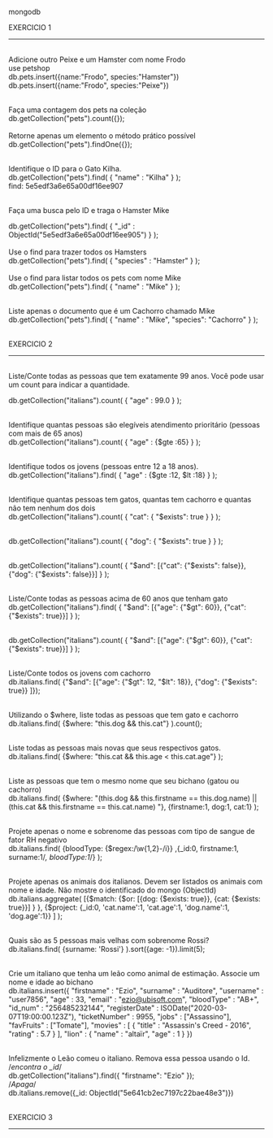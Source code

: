 mongodb

EXERCICIO 1
***************************************************************************
<br />
Adicione outro Peixe e um Hamster com nome Frodo
<br />
use petshop
<br />
db.pets.insert({name:"Frodo", species:"Hamster"})
<br />
db.pets.insert({name:"Frodo", species:"Peixe"})
<br /><br />

Faça uma contagem dos pets na coleção<br />
db.getCollection("pets").count({});
<br /><br />
Retorne apenas um elemento o método prático possível<br />
db.getCollection("pets").findOne({});
<br /><br />

Identifique o ID para o Gato Kilha.<br />
db.getCollection("pets").find(
    { 
        "name" : "Kilha"
    }
);
<br />
find: 5e5edf3a6e65a00df16ee907
<br /><br />

Faça uma busca pelo ID e traga o Hamster Mike<br />

db.getCollection("pets").find(
    { 
        "_id" : ObjectId("5e5edf3a6e65a00df16ee905")
    }
);
<br /><br />
Use o find para trazer todos os Hamsters<br />
db.getCollection("pets").find(
    { 
        "species" : "Hamster"
    }
);
<br /><br />
Use o find para listar todos os pets com nome Mike<br />
db.getCollection("pets").find(
    { 
        "name" : "Mike"
    }
);
<br /><br />

Liste apenas o documento que é um Cachorro chamado Mike<br />
db.getCollection("pets").find(
    { 
        "name" : "Mike",
        "species": "Cachorro"
    }
);
<br /><br />

EXERCICIO 2
*****************************************************************************
<br />
Liste/Conte todas as pessoas que tem exatamente 99 anos. Você pode usar um count para indicar a quantidade.<br />

db.getCollection("italians").count(
    { 
        "age" : 99.0
    }
);
<br /><br />


Identifique quantas pessoas são elegíveis atendimento prioritário (pessoas com mais de 65 anos)<br />
db.getCollection("italians").count(
    { 
        "age" : {$gte :65}
    }
);
<br /><br />

Identifique todos os jovens (pessoas entre 12 a 18 anos).<br />
db.getCollection("italians").find(
    { 
        "age" : {$gte :12, $lt :18}
    }
);
<br /><br />

Identifique quantas pessoas tem gatos, quantas tem cachorro e quantas não tem nenhum dos dois<br />
db.getCollection("italians").count(
    { 
        "cat": { "$exists": true }
    }
);
<br /><br />

db.getCollection("italians").count(
    { 
        "dog": { "$exists": true }
    }
);
<br /><br />

db.getCollection("italians").count(
    { 
        "$and": [{"cat": {"$exists": false}},
                 {"dog": {"$exists": false}}]
    }
);
<br /><br />

Liste/Conte todas as pessoas acima de 60 anos que tenham gato<br />
db.getCollection("italians").find(
    { 
        "$and": [{"age": {"$gt": 60}},
                 {"cat": {"$exists": true}}]
    }
);
<br /><br />

db.getCollection("italians").count(
    { 
        "$and": [{"age": {"$gt": 60}},
                 {"cat": {"$exists": true}}]
    }
);
<br /><br />

 Liste/Conte todos os jovens com cachorro<br />
 db.italians.find(
    {"$and": [{"age": {"$gt": 12, "$lt": 18}},
              {"dog": {"$exists": true}}
              ]});
<br /><br />

Utilizando o $where, liste todas as pessoas que tem gato e cachorro<br />
db.italians.find(
    {$where: "this.dog && this.cat"}
).count();
<br /><br />

Liste todas as pessoas mais novas que seus respectivos gatos.<br />
db.italians.find(
    {$where: "this.cat && this.age < this.cat.age"}
);
<br /><br />

Liste as pessoas que tem o mesmo nome que seu bichano (gatou ou cachorro)<br />
db.italians.find(
    {$where: "(this.dog && this.firstname == this.dog.name) || (this.cat && this.firstname == this.cat.name) "},
    {firstname:1, dog:1, cat:1}
);
<br /><br />

Projete apenas o nome e sobrenome das pessoas com tipo de sangue de fator RH negativo<br />
db.italians.find(
        {bloodType: {$regex:/\w{1,2}-/i}} 
        ,{_id:0, firstname:1, surname:1/*, bloodType:1*/}
);
<br /><br />

Projete apenas os animais dos italianos. Devem ser listados os animais com nome e idade. Não mostre o identificado do mongo (ObjectId)<br />
db.italians.aggregate(
    [{$match: {$or: [{dog: {$exists: true}}, 
                     {cat: {$exists: true}}]
                 }
     },
     {$project: {_id:0, 'cat.name':1, 'cat.age':1, 'dog.name':1, 'dog.age':1}}
    ]
);
<br /><br />

Quais são as 5 pessoas mais velhas com sobrenome Rossi?<br />
db.italians.find(
    {surname: 'Rossi'}
).sort({age: -1}).limit(5);
<br /><br />

Crie um italiano que tenha um leão como animal de estimação. Associe um nome e idade ao bichano<br />
db.italians.insert({
        "firstname" : "Ezio",
        "surname" : "Auditore",
        "username" : "user7856",
        "age" : 33,
        "email" : "ezio@ubisoft.com",
        "bloodType" : "AB+",
        "id_num" : "256485232144",
        "registerDate" : ISODate("2020-03-07T19:00:00.123Z"),
        "ticketNumber" : 9955,
        "jobs" : ["Assassino"],
        "favFruits" : ["Tomate"],
        "movies" : [
                {
                    "title" : "Assassin's Creed - 2016",
                    "rating" : 5.7
                }
        ],
        "lion" : { "name" : "altaïr", "age" : 1 }
})
<br /><br />

Infelizmente o Leão comeu o italiano. Remova essa pessoa usando o Id.<br />
/*encontra o _id*/<br />
db.getCollection("italians").find({ "firstname": "Ezio" });<br />
/*Apaga*/<br />
db.italians.remove({_id: ObjectId("5e641cb2ec7197c22bae48e3")})
<br /><br />


EXERCICIO 3
*****************************************************************************






